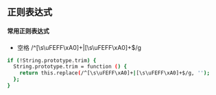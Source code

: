 ## 正则表达式

#### 常用正则表达式

- 空格 /^[\s\uFEFF\xA0]+|[\s\uFEFF\xA0]+$/g

``` bash
if (!String.prototype.trim) {
  String.prototype.trim = function () {
    return this.replace(/^[\s\uFEFF\xA0]+|[\s\uFEFF\xA0]+$/g, '');
  };
}
```
